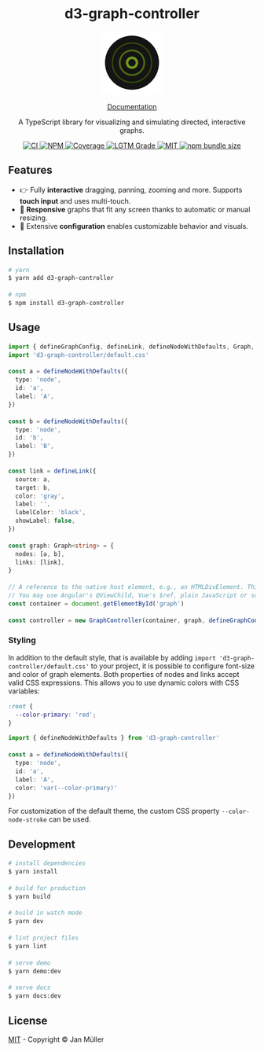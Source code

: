<h1 align="center">d3-graph-controller</h1>

<p align="center">
  <img src="docs/.vuepress/public/logo.png" alt="Logo" width="128px" height="128px">
</p>

<p align="center">
  <a href="https://graph-controller.yeger.eu">
    Documentation
  </a>
</p>

<p align="center">
    A TypeScript library for visualizing and simulating directed, interactive graphs.
</p>

<p align="center">
  <a href="https://github.com/DerYeger/d3-graph-controller/actions/workflows/ci.yml">
    <img alt="CI" src="https://img.shields.io/github/workflow/status/DerYeger/d3-graph-controller/CI?label=ci&logo=github&color=#4DC71F">
  </a>
  <a href="https://www.npmjs.com/package/d3-graph-controller">
    <img alt="NPM" src="https://img.shields.io/npm/v/d3-graph-controller?logo=npm">
  </a>
  <a href="https://codecov.io/gh/DerYeger/d3-graph-controller">
    <img alt="Coverage" src="https://codecov.io/gh/DerYeger/d3-graph-controller/branch/master/graph/badge.svg?token=p35W6u2noe">
  </a>
  <a href="https://lgtm.com/projects/g/DerYeger/d3-graph-controller">
    <img alt="LGTM Grade" src="https://img.shields.io/lgtm/grade/javascript/github/DerYeger/d3-graph-controller?logo=lgtm">
  </a>
  <a href="https://opensource.org/licenses/MIT">
    <img alt="MIT" src="https://img.shields.io/npm/l/d3-graph-controller?color=%234DC71F">
  </a>
  <a href="https://bundlephobia.com/package/d3-graph-controller">
    <img alt="npm bundle size" src="https://img.shields.io/bundlephobia/minzip/d3-graph-controller">
  </a>
</p>

## Features

- 👉 Fully **interactive** dragging, panning, zooming and more. Supports **touch input** and uses multi-touch.
- 📱 **Responsive** graphs that fit any screen thanks to automatic or manual resizing.
- 🔧 Extensive **configuration** enables customizable behavior and visuals.

## Installation

```bash
# yarn
$ yarn add d3-graph-controller

# npm
$ npm install d3-graph-controller
```

## Usage

```typescript
import { defineGraphConfig, defineLink, defineNodeWithDefaults, Graph, GraphController } from 'd3-graph-controller'
import 'd3-graph-controller/default.css'

const a = defineNodeWithDefaults({
  type: 'node',
  id: 'a',
  label: 'A',
})

const b = defineNodeWithDefaults({
  type: 'node',
  id: 'b',
  label: 'B',
})

const link = defineLink({
  source: a,
  target: b,
  color: 'gray',
  label: '',
  labelColor: 'black',
  showLabel: false,
})

const graph: Graph<string> = {
  nodes: [a, b],
  links: [link],
}

// A reference to the native host element, e.g., an HTMLDivElement. This is framework agnostic.
// You may use Angular's @ViewChild, Vue's $ref, plain JavaScript or something else entirely.
const container = document.getElementById('graph')

const controller = new GraphController(container, graph, defineGraphConfig())
```

### Styling

In addition to the default style, that is available by adding `import 'd3-graph-controller/default.css'` to your project, it is possible to configure font-size and color of graph elements.
Both properties of nodes and links accept valid CSS expressions.
This allows you to use dynamic colors with CSS variables:

```css
:root {
  --color-primary: 'red';
}
```

```ts
import { defineNodeWithDefaults } from 'd3-graph-controller'

const a = defineNodeWithDefaults({
  type: 'node',
  id: 'a',
  label: 'A',
  color: 'var(--color-primary)'
})
```

For customization of the default theme, the custom CSS property `--color-node-stroke` can be used.

## Development

```bash
# install dependencies
$ yarn install

# build for production
$ yarn build

# build in watch mode
$ yarn dev

# lint project files
$ yarn lint

# serve demo
$ yarn demo:dev

# serve docs
$ yarn docs:dev
```

## License

[MIT](./LICENSE) - Copyright &copy; Jan Müller

